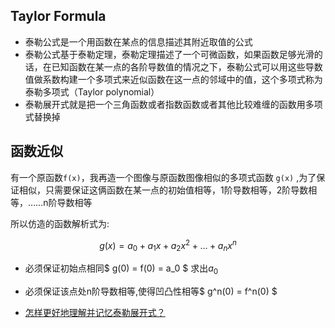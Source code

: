 
## Taylor Formula

- 泰勒公式是一个用函数在某点的信息描述其附近取值的公式
- 泰勒公式基于泰勒定理，泰勒定理描述了一个可微函数，如果函数足够光滑的话，在已知函数在某一点的各阶导数值的情况之下，泰勒公式可以用这些导数值做系数构建一个多项式来近似函数在这一点的邻域中的值，这个多项式称为泰勒多项式（Taylor polynomial）
- 泰勒展开式就是把一个三角函数或者指数函数或者其他比较难缠的函数用多项式替换掉

## 函数近似

有一个原函数`f(x)`，我再造一个图像与原函数图像相似的多项式函数 `g(x)` ,为了保证相似，只需要保证这俩函数在某一点的初始值相等，1阶导数相等，2阶导数相等，……n阶导数相等

所以仿造的函数解析式为:

$$
g(x)=a_0+a_1x+a_2x^2+...+a_nx^n
$$

- 必须保证初始点相同$ g(0) = f(0) = a_0 $ 求出$a_0$
- 必须保证该点处n阶导数相等,使得凹凸性相等$ g^n(0) = f^n(0) $

- [怎样更好地理解并记忆泰勒展开式？](https://www.zhihu.com/question/25627482/answer/313088784)
